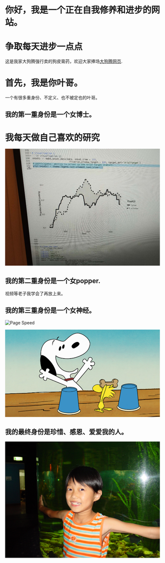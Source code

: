 # 你好，我是一个正在自我修养和进步的网站。
# 争取每天进步一点点

这是我家大狗腾强行卖的狗皮膏药，欢迎大家捧场[大狗腾网页](http://terry3t.com).

# 首先，我是你叶哥。
一个有很多重身份、不定义、也不被定也的叶哥。


## 我的第一重身份是一个女博士。
# 我每天做自己喜欢的研究

![Page Speed](/README_images/EyetrackingYe.jpeg)

## 我的第二重身份是一个女popper.
视频等老子我学会了再放上来。

## 我的第三重身份是一个女神经。

![Page Speed](/README_images/snoopy1.jpeg)

![Page Speed](/README_images/snoopy2.jpeg)

## 我的最终身份是珍惜、感恩、爱爱我的人。
![Page Speed](/README_images/LittleYe.jpeg)
